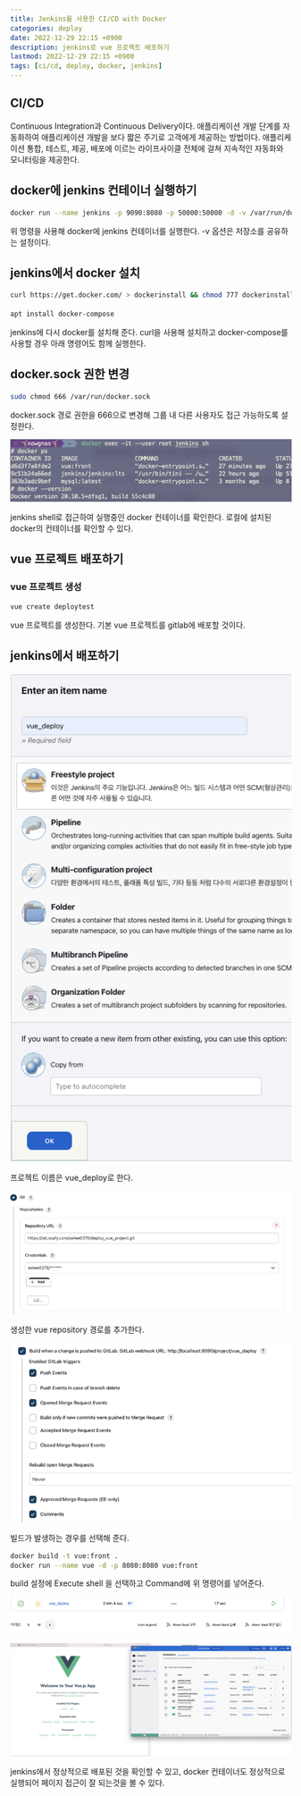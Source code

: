 ```yaml
---
title: Jenkins를 사용한 CI/CD with Docker
categories: deploy
date: 2022-12-29 22:15 +0900
description: jenkins로 vue 프로젝트 배포하기
lastmod: 2022-12-29 22:15 +0900
tags: [ci/cd, deploy, docker, jenkins]
---
```


## CI/CD

Continuous Integration과 Continuous Delivery이다. 애플리케이션 개발 단계를 자동화하여 애플리케이션 개발을 보다 짧은 주기로 고객에게 제공하는 방법이다.
애플리케이션 통합, 테스트, 제공, 배포에 이르는 라이프사이클 전체에 걸쳐 지속적인 자동화와 모니터링을 제공한다.

## docker에 jenkins 컨테이너 실행하기

```bash
docker run --name jenkins -p 9090:8080 -p 50000:50000 -d -v /var/run/docker.sock:/var/run/docker.sock -v jenkins_home:/var/jenkins_home -u root jenkins/jenkins:lts
```

위 명령을 사용해 docker에 jenkins 컨테이너를 실행한다. -v 옵션은 저장소를 공유하는 설정이다.

## jenkins에서 docker 설치

```bash
curl https://get.docker.com/ > dockerinstall && chmod 777 dockerinstall && ./dockerinstall

apt install docker-compose
```

jenkins에 다시 docker를 설치해 준다. curl을 사용해 설치하고 docker-compose를 사용할 경우 아래 명령어도 함께 실행한다.

## docker.sock 권한 변경

```bash
sudo chmod 666 /var/run/docker.sock
```

docker.sock 경로 권한을 666으로 변경해 그룹 내 다른 사용자도 접근 가능하도록 설정한다.

![스크린샷 2022-12-29 오후 10.36.12.png](/images/posting/backend/jenkins/pic1.png)

jenkins shell로 접근하여 실행중인 docker 컨테이너를 확인한다. 로컬에 설치된 docker의 컨테이너를 확인할 수 있다.

## vue 프로젝트 배포하기

### vue 프로젝트 생성

```bash
vue create deploytest
```

vue 프로젝트를 생성한다. 기본 vue 프로젝트를 gitlab에 배포할 것이다.

## jenkins에서 배포하기

![스크린샷 2022-12-29 오후 10.40.07.png](/images/posting/backend/jenkins/pic2.png)

프로젝트 이름은 vue_deploy로 한다.

![스크린샷 2022-12-29 오후 10.41.07.png](/images/posting/backend/jenkins/pic3.png)

생성한 vue repository 경로를 추가한다.

![스크린샷 2022-12-29 오후 10.41.51.png](/images/posting/backend/jenkins/pic4.png)

빌드가 발생하는 경우를 선택해 준다.

```bash
docker build -t vue:front .
docker run --name vue -d -p 8080:8080 vue:front
```

build 설정에 Execute shell 을 선택하고 Command에 위 명령어를 넣어준다.

![스크린샷 2022-12-29 오후 10.48.21.png](/images/posting/backend/jenkins/pic5.png)

![스크린샷 2022-12-29 오후 10.49.06.png](/images/posting/backend/jenkins/pic6.png)

jenkins에서 정상적으로 배포된 것을 확인할 수 있고, docker 컨테이너도 정상적으로 실행되어 페이지 접근이 잘 되는것을 볼 수 있다.
